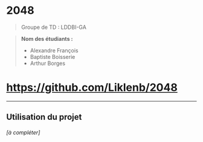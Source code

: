 # 2048

> Groupe de TD : LDDBI-GA

>__Nom des étudiants :__
>* Alexandre François
>* Baptiste Boisserie
>* Arthur Borges

# https://github.com/Liklenb/2048

***

## Utilisation du projet

###### [à compléter]
